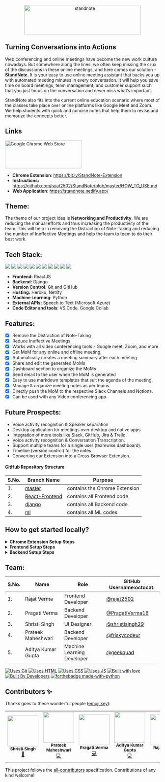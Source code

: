 <div align="center"> <a href="https://standnote.netlify.app/"> <img align="center" alt="standnote" src="https://i.ibb.co/VHMQVSf/stand-note-full1.png" height='95' width='380'> </a> </div>

## Turning Conversations into Actions

Web conferencing and online meetings have become the new work culture nowadays. But somewhere along the lines, we often keep missing the crux of the discussions in these online meetings, and here comes our solution - **StandNote**. It is your easy to use online meeting assistant that backs you up with automated meeting minutes in every conversation. It will help you save time on board meetings, team management, and customer support such that you just focus on the conversation and never miss what’s important.

StandNote also fits into the current online education scenario where most of the classes take place over online platforms like Google Meet and Zoom. We help students with quick and concise notes that help them to revise and memorize the concepts better.

## Links

<a target="_blank" href="https://chrome.google.com/webstore/detail/standnote/emgbjefldokjjjoofmidcnigmienlclm"><img src="https://tunnello.com/wp-content/uploads/2018/09/available-chrome-store-tunnello.png" alt="Google Chrome Web Store" height='90' width='250'/></a>

- **Chrome Extension**: https://bit.ly/StandNote-Extension <br/>
- **Instructions:** https://github.com/rajat2502/StandNote/blob/master/HOW_TO_USE.md <br/>
- **Web Application**: https://standnote.netlify.app/

## Theme:

The theme of our project idea is **Networking and Productivity**. We are reducing the manual efforts and thus increasing the productivity of the team. This will help in removing the Distraction of Note-Taking and reducing the number of Ineffective Meetings and help the team to team to do their best work.

## Tech Stack:

<img src="https://img.shields.io/badge/html5%20-%23E34F26.svg?&style=for-the-badge&logo=html5&logoColor=white"/> <img src="https://img.shields.io/badge/css3%20-%231572B6.svg?&style=for-the-badge&logo=css3&logoColor=white"/> <img src="https://img.shields.io/badge/python%20-%2314354C.svg?&style=for-the-badge&logo=python&logoColor=white"/> <img src="https://img.shields.io/badge/javascript%20-%23323330.svg?&style=for-the-badge&logo=javascript&logoColor=%23F7DF1E"/> <img src="https://img.shields.io/badge/react%20-%2320232a.svg?&style=for-the-badge&logo=react&logoColor=%2361DAFB"/> <img src="https://img.shields.io/badge/django%20-%23092E20.svg?&style=for-the-badge&logo=django&logoColor=white"/> <img src="https://img.shields.io/badge/markdown-%23000000.svg?&style=for-the-badge&logo=markdown&logoColor=white"/> <img src="https://img.shields.io/badge/adobe%20photoshop%20-%2331A8FF.svg?&style=for-the-badge&logo=adobe%20photoshop&logoColor=white"/> <img src="https://img.shields.io/badge/github%20-%23121011.svg?&style=for-the-badge&logo=github&logoColor=white"/> <img src="https://img.shields.io/badge/heroku%20-%23430098.svg?&style=for-the-badge&logo=heroku&logoColor=white"/> <img src ="https://img.shields.io/badge/sqlite-%2307405e.svg?&style=for-the-badge&logo=sqlite&logoColor=white"/>

- **Frontend:** ReactJS
- **Backend:** Django
- **Version Control:** Git and GitHub
- **Hosting:** Heroku, Netlify
- **Machine Learning:** Python
- **External APIs:** Speech to Text (Microsoft Azure)
- **Code Editor and tools**: VS Code, Google Collab

## Features:

- [x] Remove the Distraction of Note-Taking
- [x] Reduce Ineffective Meetings
- [x] Works with all video conferencing tools - Google meet, Zoom, and more
- [x] Get MoM for any online and offline meeting
- [x] Automatically creates a meeting summary after each meeting
- [x] Share and edit the generated MoMs
- [x] Dashboard section to organize the MoMs
- [x] Send email to the user when the MoM is generated
- [x] Easy to use markdown templates that suit the agenda of the meeting.
- [x] Manage & organize meeting notes as per teams.
- [x] Directly push the MoM to the respective Slack Channels and Notions.
- [x] Can be used with any Video conferencing app.

## Future Prospects:

- Voice activity recognition & Speaker separation
- Desktop application for meetings over desktop and native apps.
- Integration of more tools like Slack, GitHub, Jira & Trello.
- Voice activity recognition & Conversation Transcription.
- Support multiple teams for a single user (teamwise dashboard).
- Timeline (version control) for the notes.
- Converting our Extension into a Cross-Browser Extension.

#### GitHub Repository Structure

| S.No. | Branch Name                                                                  | Purpose                       |
| ----- | ---------------------------------------------------------------------------- | ----------------------------- |
| 1.    | [master](https://github.com/rajat2502/StandNote/tree/master)                 | contains the Chrome Extension |
| 2.    | [React-Frontend](https://github.com/rajat2502/StandNote/tree/React-Frontend) | contains all Frontend code    |
| 3.    | [django](https://github.com/rajat2502/StandNote/tree/django)                 | contains all Backend code     |
| 4.    | [ml](https://github.com/rajat2502/StandNote/tree/ml)                         | contains all ML codes         |

## How to get started locally?
<details>
  <summary><strong>Chrome Extension Setup Steps</strong></summary>
  
- Fork and Clone the Repo
```
$ git clone https://github.com/rajat2502/StandNote.git
$ cd StandNote
```

- Open **Google Chrome** and navigate to `chrome://extensions`.

- Enable Developer Mode in **Google Chrome**

- Click on `Add Unpacked Extension` and select `StandNote`

- StandNote Chrome Extension is ready to use!
  
</details>
<details>
  <summary><strong>Frontend Setup Steps</strong></summary>

- Move to the `React-Frontend` branch
```
$ git checkout React-Frontend
```

- Install the Dependencies from `npm`
```
$ npm i
```

- Setup environment variables
  - Get a new Google OAuth Client ID from [https://console.developers.google.com/apis/credentials](https://console.developers.google.com/apis/credentials) and place it in front of `REACT_APP_GOOGLE_OAUTH_CLIENT_ID`
  - Get a new Algorithmia Key from [https://algorithmia.com/](https://algorithmia.com/) and place it in front of `REACT_APP_ALGORITHMIA_API`
  - Rename the file `.env.example` to `.env`

- Run the Server and see the demo at [http://localhost:3000/](http://localhost:3000/)
```
$ npm start
```
  
</details>
<details>
  <summary><strong>Backend Setup Steps</strong></summary>
  
- Change Branch to `django` using 
```
$ git checkout django
```
- Setup Virtual environment
```
$ python3 -m venv env
```
- Activate the virtual environment
```
$ source env/bin/activate
```
- Install dependencies using
```
$ pip install -r requirements.txt
```
- Make migrations using
```
$ python manage.py makemigrations
```
- Migrate Database
```
$ python manage.py migrate
```
- Create a superuser
```
$ python manage.py createsuperuser
```
- Setup Google OAuth 
  - Login to the Django [admin panel](localhost:8000/admin). To the site model, we will add a new entry for `localhost:8000`
  - Add Google credentials to the social application model as obtained from [Google Developers Console](https://console.developers.google.com/apis/credentials)
  
- Run server using
```
$ python manage.py runserver
``` 
  
</details>

## Team:

| S.No. | Name               | Role                       | GitHub Username:octocat:                             |
| ----- | ------------------ | -------------------------- | ---------------------------------------------------- |
| 1.    | Rajat Verma        | Frontend Developer         | [@rajat2502](https://github.com/rajat2502)           |
| 2.    | Pragati Verma      | Backend Developer          | [@PragatiVerma18](https://github.com/PragatiVerma18) |
| 3.    | Shristi Singh      | UI Designer                | [@shristisingh29](https://github.com/shristisingh29) |
| 4.    | Prateek Maheshwari | Backend Developer          | [@friskycodeur](https://github.com/friskycodeur)     |
| 5.    | Aditya Kumar Gupta | Machine Learning Developer | [@geekquad](https://github.com/geekquad)             |

[![Uses Git](https://forthebadge.com/images/badges/uses-git.svg)](https://github.com/rajat2502/StandNote/) [![Uses HTML](https://forthebadge.com/images/badges/uses-html.svg)](https://github.com/rajat2502/StandNote/) [![Uses CSS](https://forthebadge.com/images/badges/uses-css.svg)](https://github.com/rajat2502/StandNote/) [![Uses JS](https://forthebadge.com/images/badges/uses-js.svg)](https://github.com/rajat2502/StandNote/)
[![Built with love](https://forthebadge.com/images/badges/built-with-love.svg)](https://github.com/rajat2502/StandNote/) [![Built By Developers](https://forthebadge.com/images/badges/built-by-developers.svg)](https://github.com/rajat2502/StandNote/) [![forthebadge made-with-python](http://ForTheBadge.com/images/badges/made-with-python.svg)](https://github.com/rajat2502/StandNote/)

## Contributors ✨

Thanks goes to these wonderful people ([emoji key](https://allcontributors.org/docs/en/emoji-key)):

<!-- ALL-CONTRIBUTORS-LIST:START - Do not remove or modify this section -->
<!-- prettier-ignore-start -->
<!-- markdownlint-disable -->
<table>
  <tr>
    <td align="center"><a href="https://github.com/shristisingh29"><img src="https://avatars1.githubusercontent.com/u/44435610?v=4" width="100px;" alt=""/><br /><sub><b>Shristi Singh</b></sub></a><br /><a href="#design-shristisingh29" title="Design">🎨</a></td>
    <td align="center"><a href="https://www.linkedin.com/in/friskycodeur/"><img src="https://avatars3.githubusercontent.com/u/45481137?v=4" width="100px;" alt=""/><br /><sub><b>Prateek Maheshwari</b></sub></a><br /><a href="https://github.com/rajat2502/StandNote/commits?author=friskycodeur" title="Code">💻</a></td>
    <td align="center"><a href="https://www.linkedin.com/in/PragatiVerma18/"><img src="https://avatars2.githubusercontent.com/u/42115530?v=4" width="100px;" alt=""/><br /><sub><b>Pragati Verma</b></sub></a><br /><a href="https://github.com/rajat2502/StandNote/commits?author=PragatiVerma18" title="Code">💻</a></td>
    <td align="center"><a href="https://www.linkedin.com/in/geekquad/"><img src="https://avatars1.githubusercontent.com/u/47635806?v=4" width="100px;" alt=""/><br /><sub><b>Aditya Kumar Gupta</b></sub></a><br /><a href="https://github.com/rajat2502/StandNote/commits?author=geekquad" title="Code">💻</a></td>
    <td align="center"><a href="https://rajat2502.github.io/portfolio/"><img src="https://avatars2.githubusercontent.com/u/42200276?v=4" width="100px;" alt=""/><br /><sub><b>Rajat Verma</b></sub></a><br /><a href="https://github.com/rajat2502/StandNote/commits?author=rajat2502" title="Code">💻</a> <a href="#design-rajat2502" title="Design">🎨</a></td>
  </tr>
</table>

<!-- markdownlint-enable -->
<!-- prettier-ignore-end -->

<!-- ALL-CONTRIBUTORS-LIST:END -->

This project follows the [all-contributors](https://github.com/all-contributors/all-contributors) specification. Contributions of any kind welcome!
